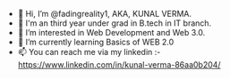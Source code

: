 - 👋 Hi, I’m @fadingreality1, AKA, KUNAL VERMA.
- 📖 I'm an third year under grad in B.tech in IT branch.
- 👀 I’m interested in Web Development and Web 3.0.
- 🌱 I’m currently learning Basics of WEB 2.0
- 📫 You can reach me via my linkedin :- https://www.linkedin.com/in/kunal-verma-86aa0b204/

